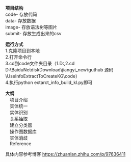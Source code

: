 **项目结构**  
code- 存放代码  
data- 存放数据  
image- 存放语法树等图片  
submit- 存放生成出来的csv  

**运行方式**   
1.克隆项目到本地  
2.打开命令行  
3.cd到code文件夹目录（1.D:,2.cd D:\BaiduNetdiskDownload\jiangyi_new\guthub 源码\UseInfoExtractToCreateKG\code）  
4.执行python extarct_info_build_kl.py即可  

**大纲**  
&emsp;项目介绍  
&emsp;实体统一  
&emsp;实体识别  
&emsp;关系抽取  
&emsp;建立分类器  
&emsp;操作图数据库  
&emsp;实体消歧  
&emsp;Reference    

具体内容参考博客 https://zhuanlan.zhihu.com/p/97636411
